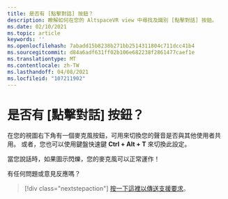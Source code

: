 ```yaml
---
title: 是否有 [點擊對話] 按鈕？
description: 瞭解如何在您的 AltspaceVR view 中尋找及識別 [點擊對話] 按鈕。
ms.date: 02/10/2021
ms.topic: article
keywords: ''
ms.openlocfilehash: 7abadd15b8238b271bb2514311804c711dcc41b4
ms.sourcegitcommit: d84a6adf631ff02b106e682238f2861477caef1e
ms.translationtype: MT
ms.contentlocale: zh-TW
ms.lasthandoff: 04/08/2021
ms.locfileid: "107211902"
---
```

# <a name="is-there-a-push-to-talk-button"></a>是否有 [點擊對話] 按鈕？

在您的視圖右下角有一個麥克風按鈕，可用來切換您的聲音是否與其他使用者共用。 或者，您也可以使用鍵盤快速鍵 **Ctrl + Alt + T** 來切換此設定。 
 
當您說話時，如果圖示閃爍，您的麥克風可以正常運作！
 
有任何問題或意見反應嗎？ 

> [!div class="nextstepaction"]
> [按一下這裡以傳送支援要求](https://help.altvr.com/hc/requests/new)。